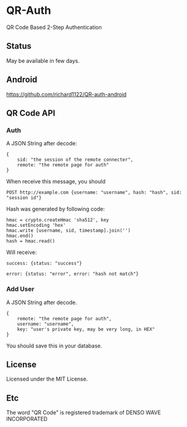 # QR-Auth

QR Code Based 2-Step Authentication

## Status

May be available in few days.

## Android

https://github.com/richard1122/QR-auth-android

## QR Code API

### Auth

A JSON String after decode:

```
{
    sid: "the session of the remote connecter",
    remote: "the remote page for auth"
}
```

When receive this message, you should 

```
POST http://example.com {username: "username", hash: "hash", sid: "session id"}
```

Hash was generated by following code:

```
hmac = crypto.createHmac 'sha512', key
hmac.setEncoding 'hex'
hmac.write [username, sid, timestamp].join('')
hmac.end()
hash = hmac.read()
```

Will receive:

```
success: {status: "success"}
```
```
error: {status: "error", error: "hash not match"}
```


### Add User

A JSON String after decode.

```
{
    remote: "the remote page for auth",
    username: "username",
    key: "user's private key, may be very long, in HEX"
}
```

You should save this in your database.

## License

Licensed under the MIT License.

## Etc

The word "QR Code" is registered trademark of DENSO WAVE INCORPORATED
